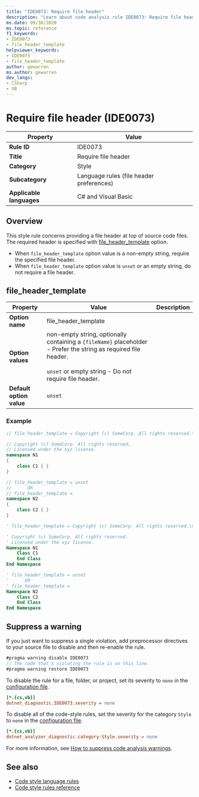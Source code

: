 ```yaml
---
title: "IDE0073: Require file header"
description: "Learn about code analysis rule IDE0073: Require file header"
ms.date: 09/30/2020
ms.topic: reference
f1_keywords:
- IDE0073
- file_header_template
helpviewer_keywords:
- IDE0073
- file_header_template
author: gewarren
ms.author: gewarren
dev_langs:
- CSharp
- VB
---
```

# Require file header (IDE0073)

|Property|Value|
|-|-|
| **Rule ID** | IDE0073 |
| **Title** | Require file header |
| **Category** | Style |
| **Subcategory** | Language rules (file header preferences) |
| **Applicable languages** | C# and Visual Basic | |

## Overview

This style rule concerns providing a file header at top of source code files. The required header is specified with [file_header_template](#file_header_template) option.

- When `file_header_template` option value is a non-empty string, require the specified file header.
- When `file_header_template` option value is `unset` or an empty string, do not require a file header.

## file_header_template

|Property|Value|Description|
|-|-|-|
| **Option name** | file_header_template | |
| **Option values** | non-empty string, optionally containing a `{fileName}` placeholder - Prefer the string as required file header.<br /><br /> `unset` or empty string - Do not require file header. |
| **Default option value** | `unset` | |

### Example

```csharp
// file_header_template = Copyright (c) SomeCorp. All rights reserved.\nLicensed under the xyz license.

// Copyright (c) SomeCorp. All rights reserved.
// Licensed under the xyz license.
namespace N1
{
    class C1 { }
}

// file_header_template = unset
//      OR
// file_header_template =
namespace N2
{
    class C2 { }
}
```

```vb
' file_header_template = Copyright (c) SomeCorp. All rights reserved.\nLicensed under the xyz license.

' Copyright (c) SomeCorp. All rights reserved.
' Licensed under the xyz license.
Namespace N1
    Class C1
    End Class
End Namespace

' file_header_template = unset
'      OR
' file_header_template =
Namespace N2
    Class C2
    End Class
End Namespace
```

## Suppress a warning

If you just want to suppress a single violation, add preprocessor directives to your source file to disable and then re-enable the rule.

```csharp
#pragma warning disable IDE0073
// The code that's violating the rule is on this line.
#pragma warning restore IDE0073
```

To disable the rule for a file, folder, or project, set its severity to `none` in the [configuration file](../configuration-files.md).

```ini
[*.{cs,vb}]
dotnet_diagnostic.IDE0073.severity = none
```

To disable all of the code-style rules, set the severity for the category `Style` to `none` in the [configuration file](../configuration-files.md).

```ini
[*.{cs,vb}]
dotnet_analyzer_diagnostic.category-Style.severity = none
```

For more information, see [How to suppress code analysis warnings](../suppress-warnings.md).

## See also

- [Code style language rules](language-rules.md)
- [Code style rules reference](index.md)
